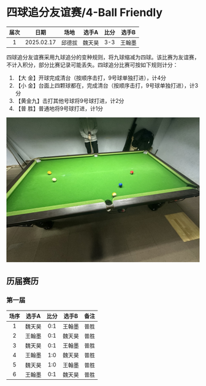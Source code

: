 # 四球追分友谊赛/4-Ball Friendly

| 届次 | 日期        | 场地   | 选手A  | 比分 | 选手B |
| :--: | :--------: | :----: | :---: | :-: | :----: |
| 1    | 2025.02.17 | 邱德拔 | 魏天昊 | 3-3 | 王翰墨 |

四球追分友谊赛采用九球追分的变种规则，将九球缩减为四球。该比赛为友谊赛，不计入积分，部分比赛记录可能丢失。四球追分比赛可按如下规则计分：

1. 【大  金】开球完成清台（按顺序击打，9号球单独打进），计4分
2. 【小  金】台面上四颗球都在，完成清台（按顺序击打，9号球单独打进），计3分
3. 【黄金九】击打其他号球将9号球打进，计2分
4. 【普  胜】普通地将9号球打进，计1分

![](./img/4-ball_friendly.jpg)


## 历届赛历

### 第一届

| 场序 | 选手A  | 比分 | 选手B  | 备注  |
| :--: | :----: | :-: | :----: | :---: |
| 1    | 魏天昊 | 0:1 | 王翰墨 | 普胜   |
| 2    | 王翰墨 | 0:1 | 魏天昊 | 普胜   |
| 3    | 魏天昊 | 0:1 | 王翰墨 | 普胜   |
| 4    | 王翰墨 | 1:0 | 魏天昊 | 普胜   |
| 5    | 魏天昊 | 1:0 | 王翰墨 | 普胜   |
| 6    | 王翰墨 | 0:1 | 魏天昊 | 普胜   |
